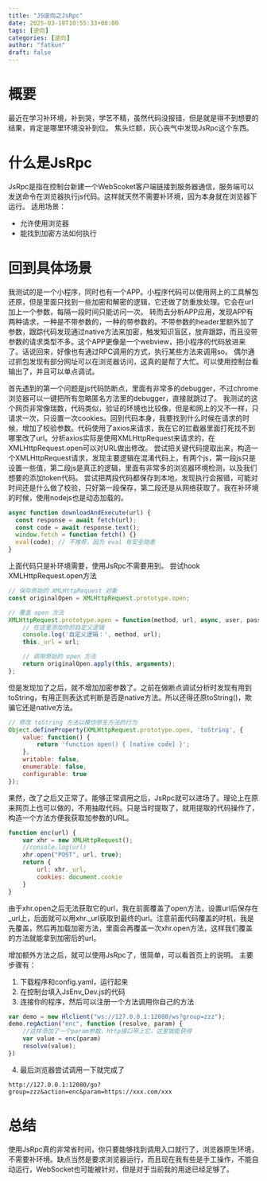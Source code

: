```yaml
---
title: "JS逆向之JsRpc"
date: 2025-03-18T10:55:33+08:00
tags: [逆向]
categories: [逆向]
author: "fatkun"
draft: false
---
```


# 概要
最近在学习补环境，补到哭，学艺不精，虽然代码没报错，但是就是得不到想要的结果，肯定是哪里环境没补到位。
焦头烂额，灰心丧气中发现JsRpc这个东西。

# 什么是JsRpc
JsRpc是指在控制台新建一个WebScoket客户端链接到服务器通信，服务端可以发送命令在浏览器执行js代码。这样就天然不需要补环境，因为本身就在浏览器下运行。
适用场景：
- 允许使用浏览器
- 能找到加密方法如何执行

# 回到具体场景
我测试的是一个小程序，同时也有一个APP。小程序代码可以使用网上的工具解包还原，但是里面只找到一些加密和解密的逻辑，它还做了防重放处理。它会在url加上一个参数，每隔一段时间只能访问一次。
转而去分析APP应用，发现APP有两种请求，一种是不带参数的，一种的带参数的。不带参数的header里额外加了参数，跟踪代码发现通过native方法来加密，触发知识盲区，放弃跟踪，而且没带参数的请求类型不多。这个APP更像是一个webview，把小程序的代码放进来了。话说回来，好像也有通过RPC调用的方式，执行某些方法来调用so。
偶尔通过抓包发现有部分网址可以在浏览器访问，这真的是帮了大忙。可以使用控制台看输出了，并且可以单点调试。

首先遇到的第一个问题是js代码防断点，里面有非常多的debugger，不过chrome浏览器可以一键把所有忽略匿名方法里的debugger，直接就跳过了。
我测试的这个网页非常像瑞数，代码类似，验证的环境也比较像，但是和网上的又不一样，只请求一次，只设置一次cookies。回到代码本身，我要找到什么时候在请求的时候，增加了校验参数。代码使用了axios来请求，我在它的拦截器里面打死找不到哪里改了url。分析axios实际是使用XMLHttpRequest来请求的，在XMLHttpRequest.open可以对URL做出修改。
尝试把关键代码提取出来，构造一个XMLHttpRequest请求，发现主要逻辑在混淆代码上，有两个js，第一段js只是设置一些值，第二段js是真正的逻辑，里面有非常多的浏览器环境检测，以及我们想要的添加token代码。
尝试把两段代码都保存到本地，发现执行会报错，可能对时间还是什么做了校验，只好第一段保存，第二段还是从网络获取了。我在补环境的时候，使用nodejs也是动态加载的。
```js
async function downloadAndExecute(url) {
  const response = await fetch(url);
  const code = await response.text();
  window.fetch = function fetch() {}
  eval(code); // 不推荐，因为 eval 有安全隐患
}
```
上面代码只是补环境需要，使用JsRpc不需要用到。
尝试hook XMLHttpRequest.open方法
```js
// 保存原始的 XMLHttpRequest 对象
const originalOpen = XMLHttpRequest.prototype.open;

// 覆盖 open 方法
XMLHttpRequest.prototype.open = function(method, url, async, user, password) {
    // 在这里添加你的自定义逻辑
    console.log('自定义逻辑：', method, url);
    this._url = url;

    // 调用原始的 open 方法
    return originalOpen.apply(this, arguments);
};
```
但是发现加了之后，就不增加加密参数了。之前在做断点调试分析时发现有用到toString，有用正则表达式判断是否是native方法。所以还得还原toString()，欺骗它还是native方法。
```js
// 修改 toString 方法以模仿原生方法的行为
Object.defineProperty(XMLHttpRequest.prototype.open, 'toString', {
    value: function() {
        return 'function open() { [native code] }';
    },
    writable: false,
    enumerable: false,
    configurable: true
});
```
果然，改了之后又正常了。能够正常调用之后，JsRpc就可以进场了。理论上在原来网页上也可以做的，不用抽取代码。只是当时提取了，就用提取的代码操作了，构造一个方法方便我获取加参数的URL。
```js
function enc(url) {
    var xhr = new XMLHttpRequest();
    //console.log(url)
    xhr.open("POST", url, true);
    return {
        url: xhr._url,
        cookies: document.cookie
    }
} 
```
由于xhr.open之后无法获取它的url，我在前面覆盖了open方法，设置url后保存在_url上，后面就可以用xhr._url获取到最终的url。注意前面代码覆盖的时机，我是先覆盖，然后再加载加密方法，里面会再覆盖一次xhr.open方法，这样我们覆盖的方法就能拿到加密后的url。

增加额外方法之后，就可以使用JsRpc了，很简单，可以看首页上的说明。
主要步骤有：
1. 下载程序和config.yaml，运行起来
2. 在控制台填入JsEnv_Dev.js的代码
3. 连接你的程序，然后可以注册一个方法调用你自己的方法
```js
var demo = new Hlclient("ws://127.0.0.1:12080/ws?group=zzz");
demo.regAction("enc", function (resolve, param) {
    //这样添加了一个param参数，http接口带上它，这里就能获得
    var value = enc(param)
    resolve(value);
})
```

4. 最后浏览器尝试调用一下就完成了
```
http://127.0.0.1:12080/go?group=zzz&action=enc&param=https://xxx.com/xxx
```

# 总结
使用JsRpc真的非常省时间，你只要能够找到调用入口就行了，浏览器原生环境，不需要补环境。缺点当然是要求浏览器运行，而且现在我有些是手工操作，不能自动运行，WebSocket也可能被针对，但是对于当前我的用途已经足够了。
